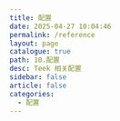 ```yaml
---
title: 配置
date: 2025-04-27 10:04:46
permalink: /reference
layout: page
catalogue: true
path: 10.配置
desc: Teek 相关配置
sidebar: false
article: false
categories:
  - 配置
---
```

